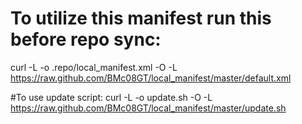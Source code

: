 # To utilize this manifest run this before repo sync:
curl -L -o .repo/local_manifest.xml -O -L https://raw.github.com/BMc08GT/local_manifest/master/default.xml

#To use update script:
curl -L -o update.sh -O -L https://raw.github.com/BMc08GT/local_manifest/master/update.sh
